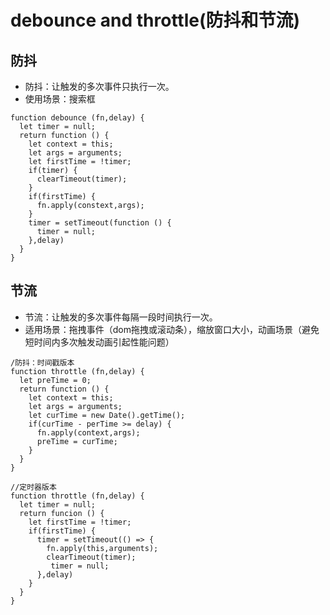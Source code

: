 
# debounce and throttle(防抖和节流)


## 防抖
* 防抖：让触发的多次事件只执行一次。
* 使用场景：搜索框
```
function debounce (fn,delay) {
  let timer = null;
  return function () {
    let context = this;
    let args = arguments;
    let firstTime = !timer;
    if(timer) {
      clearTimeout(timer);
    }
    if(firstTime) {
      fn.apply(constext,args);
    }
    timer = setTimeout(function () {
      timer = null;
    },delay) 
  }
}
```


## 节流
* 节流：让触发的多次事件每隔一段时间执行一次。
* 适用场景：拖拽事件（dom拖拽或滚动条），缩放窗口大小，动画场景（避免短时间内多次触发动画引起性能问题）
```
/防抖：时间戳版本
function throttle (fn,delay) {
  let preTime = 0;
  return function () {
    let context = this;
    let args = arguments;
    let curTime = new Date().getTime();
    if(curTime - perTime >= delay) {
      fn.apply(context,args);
      preTime = curTime;
    }
  }
}

//定时器版本
function throttle (fn,delay) {
  let timer = null;
  return funcion () {
    let firstTime = !timer;
    if(firstTime) {
      timer = setTimeout(() => {
        fn.apply(this,arguments);
        clearTimeout(timer);
         timer = null;
      },delay)
    }
  }
}
```

